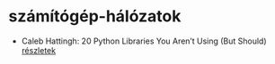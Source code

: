 # számítógép-hálózatok

- Caleb Hattingh: 20 Python Libraries You Aren’t Using (But Should) [részletek](../_details/Caleb%20Hattingh.md#id_3)